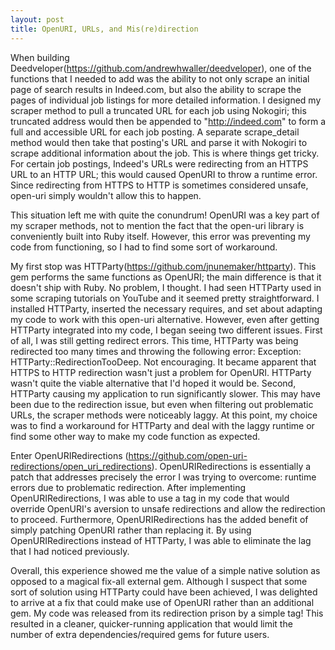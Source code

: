 ```yaml
---
layout: post
title: OpenURI, URLs, and Mis(re)direction
---
```

When building Deedveloper(https://github.com/andrewhwaller/deedveloper), one of the functions that I needed to add was the ability to not only scrape an initial page of search results in Indeed.com, but also the ability to scrape the pages of individual job listings for more detailed information. I designed my scraper method to pull a truncated URL for each job using Nokogiri; this truncated address would then be appended to "http://indeed.com" to form a full and accessible URL for each job posting. A separate scrape_detail method would then take that posting's URL and parse it with Nokogiri to scrape additional information about the job. This is where things get tricky. For certain job postings, Indeed's URLs were redirecting from an HTTPS URL to an HTTP URL; this would caused OpenURI to throw a runtime error. Since redirecting from HTTPS to HTTP is sometimes considered unsafe, open-uri simply wouldn't allow this to happen.

This situation left me with quite the conundrum! OpenURI was a key part of my scraper methods, not to mention the fact that the open-uri library is conveniently built into Ruby itself. However, this error was preventing my code from functioning, so I had to find some sort of workaround.

My first stop was HTTParty(https://github.com/jnunemaker/httparty). This gem performs the same functions as OpenURI; the main difference is that it doesn't ship with Ruby. No problem, I thought. I had seen HTTParty used in some scraping tutorials on YouTube and it seemed pretty straightforward. I installed HTTParty, inserted the necessary requires, and set about adapting my code to work with this open-uri alternative. However, even after getting HTTParty integrated into my code, I began seeing two different issues. First of all, I was still getting redirect errors. This time, HTTParty was being redirected too many times and throwing the following error: Exception: HTTParty::RedirectionTooDeep. Not encouraging. It became apparent that HTTPS to HTTP redirection wasn't just a problem for OpenURI. HTTParty wasn't quite the viable alternative that I'd hoped it would be. Second, HTTParty causing my application to run significantly slower. This may have been due to the redirection issue, but even when filtering out problematic URLs, the scraper methods were noticeably laggy. At this point, my choice was to find a workaround for HTTParty and deal with the laggy runtime or find some other way to make my code function as expected.

Enter OpenURIRedirections (https://github.com/open-uri-redirections/open_uri_redirections). OpenURIRedirections is essentially a patch that addresses precisely the error I was trying to overcome: runtime errors due to problematic redirection. After implementing OpenURIRedirections, I was able to use a tag in my code that would override OpenURI's aversion to unsafe redirections and allow the redirection to proceed. Furthermore, OpenURIRedirections has the added benefit of simply patching OpenURI rather than replacing it. By using OpenURIRedirections instead of HTTParty, I was able to eliminate the lag that I had noticed previously.

Overall, this experience showed me the value of a simple native solution as opposed to a magical fix-all external gem. Although I suspect that some sort of solution using HTTParty could have been achieved, I was delighted to arrive at a fix that could make use of OpenURI rather than an additional gem. My code was released from its redirection prison by a simple tag! This resulted in a cleaner, quicker-running application that would limit the number of extra dependencies/required gems for future users.
